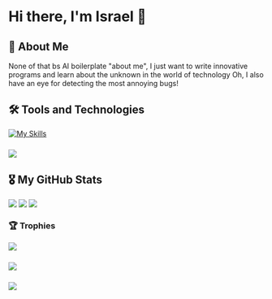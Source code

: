 
<h1 align="left">Hi there, I'm Israel 👋</h2>

## 🚀 About Me
None of that bs AI boilerplate "about me",
I just want to write innovative programs and learn about the unknown in the world of technology
Oh, I also have an eye for detecting the most annoying bugs!

## 🛠  Tools and Technologies

[![My Skills](https://skillicons.dev/icons?i=c,figma,react,vue,html,css,nodejs,docker,js,nextjs,selenium,r,regex,tailwind,vercel,git,pycharm,flask&perline=20)](https://skillicons.dev)

###
<div align="left">
  <img src="https://github-readme-activity-graph.vercel.app/graph?username=ashutosh00710&theme=github-compact&custom_title=Oluwayemi's%20Contributions%20%20&hide_border=false)](https://github.com/israelsgit/github-readme-activity-graph" />
</div>

## 🎖  My GitHub Stats
<div align="left">
  <img src="https://github-readme-stats.vercel.app/api?username=israelsgit&theme=gotham&show_icons=true&hide_border=false&count_private=true"  />
  <img src="https://github-readme-streak-stats.herokuapp.com/?user=israelsgit&theme=gotham&hide_border=false"  />
  <img src="https://github-readme-stats.vercel.app/api/top-langs/?username=israelsgit&theme=gotham&show_icons=true&hide_border=false&layout=compact"  />
</div>

###

###  🏆 Trophies
<div align="left">
  <img src="https://github-trophies.vercel.app/?username=israelsgit&theme=juicyfresh&no-frame=false&no-bg=false&margin-w=4" />
</div>

###

<div align="left">
  <img src="https://github-readme-quotes-bay.vercel.app/quote?theme=merko&animation=grow_out_in" />
</div>

###
<div align="left">
  <img src="https://visitcount.itsvg.in/api?id=israelsgit&icon=8&color=0)](https://visitcount.itsvg.in" />
</div>



<br clear="both">

###
